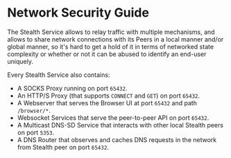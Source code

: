 
# Network Security Guide

The Stealth Service allows to relay traffic with multiple mechanisms,
and allows to share network connections with its Peers in a local
manner and/or global manner, so it's hard to get a hold of it in terms
of networked state complexity or whether or not it can be abused to
identify an end-user uniquely.

Every Stealth Service also contains:

- A SOCKS Proxy running on port `65432`.
- An HTTP/S Proxy (that supports `CONNECT` and `GET`) on port `65432`.
- A Webserver that serves the Browser UI at port `65432` and path `/browser/*`.
- Websocket Services that serve the peer-to-peer API on port `65432`.
- A Multicast DNS-SD Service that interacts with other local Stealth peers on port `5353`.
- A DNS Router that observes and caches DNS requests in the network from Stealth peer on port `65432`.

